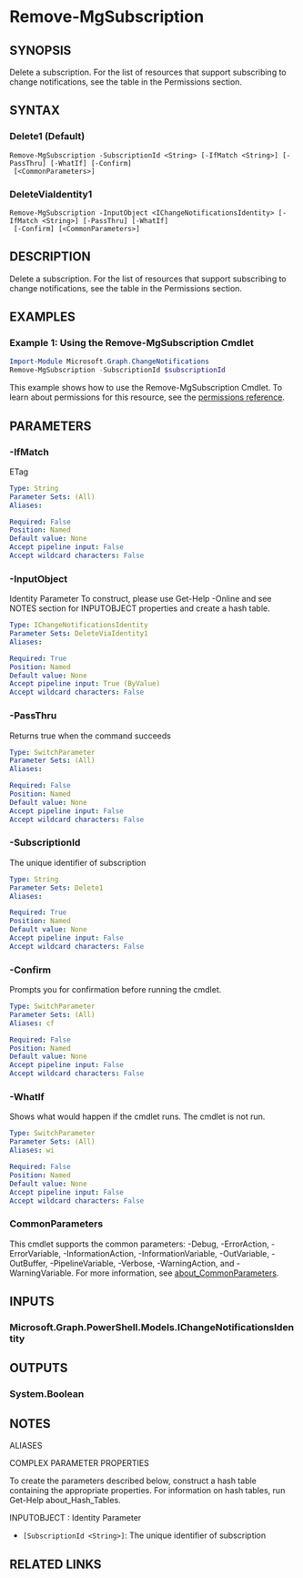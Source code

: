 ﻿---
external help file: Microsoft.Graph.ChangeNotifications-help.xml
Module Name: Microsoft.Graph.ChangeNotifications
online version: https://docs.microsoft.com/en-us/powershell/module/microsoft.graph.changenotifications/remove-mgsubscription
schema: 2.0.0
---

# Remove-MgSubscription

## SYNOPSIS
Delete a subscription.
For the list of resources that support subscribing to change notifications, see the table in the Permissions section.

## SYNTAX

### Delete1 (Default)
```
Remove-MgSubscription -SubscriptionId <String> [-IfMatch <String>] [-PassThru] [-WhatIf] [-Confirm]
 [<CommonParameters>]
```

### DeleteViaIdentity1
```
Remove-MgSubscription -InputObject <IChangeNotificationsIdentity> [-IfMatch <String>] [-PassThru] [-WhatIf]
 [-Confirm] [<CommonParameters>]
```

## DESCRIPTION
Delete a subscription.
For the list of resources that support subscribing to change notifications, see the table in the Permissions section.

## EXAMPLES

### Example 1: Using the Remove-MgSubscription Cmdlet
```powershell
Import-Module Microsoft.Graph.ChangeNotifications
Remove-MgSubscription -SubscriptionId $subscriptionId
```

This example shows how to use the Remove-MgSubscription Cmdlet.
To learn about permissions for this resource, see the [permissions reference](/graph/permissions-reference).

## PARAMETERS

### -IfMatch
ETag

```yaml
Type: String
Parameter Sets: (All)
Aliases:

Required: False
Position: Named
Default value: None
Accept pipeline input: False
Accept wildcard characters: False
```

### -InputObject
Identity Parameter
To construct, please use Get-Help -Online and see NOTES section for INPUTOBJECT properties and create a hash table.

```yaml
Type: IChangeNotificationsIdentity
Parameter Sets: DeleteViaIdentity1
Aliases:

Required: True
Position: Named
Default value: None
Accept pipeline input: True (ByValue)
Accept wildcard characters: False
```

### -PassThru
Returns true when the command succeeds

```yaml
Type: SwitchParameter
Parameter Sets: (All)
Aliases:

Required: False
Position: Named
Default value: None
Accept pipeline input: False
Accept wildcard characters: False
```

### -SubscriptionId
The unique identifier of subscription

```yaml
Type: String
Parameter Sets: Delete1
Aliases:

Required: True
Position: Named
Default value: None
Accept pipeline input: False
Accept wildcard characters: False
```

### -Confirm
Prompts you for confirmation before running the cmdlet.

```yaml
Type: SwitchParameter
Parameter Sets: (All)
Aliases: cf

Required: False
Position: Named
Default value: None
Accept pipeline input: False
Accept wildcard characters: False
```

### -WhatIf
Shows what would happen if the cmdlet runs.
The cmdlet is not run.

```yaml
Type: SwitchParameter
Parameter Sets: (All)
Aliases: wi

Required: False
Position: Named
Default value: None
Accept pipeline input: False
Accept wildcard characters: False
```

### CommonParameters
This cmdlet supports the common parameters: -Debug, -ErrorAction, -ErrorVariable, -InformationAction, -InformationVariable, -OutVariable, -OutBuffer, -PipelineVariable, -Verbose, -WarningAction, and -WarningVariable. For more information, see [about_CommonParameters](http://go.microsoft.com/fwlink/?LinkID=113216).

## INPUTS

### Microsoft.Graph.PowerShell.Models.IChangeNotificationsIdentity
## OUTPUTS

### System.Boolean
## NOTES

ALIASES

COMPLEX PARAMETER PROPERTIES

To create the parameters described below, construct a hash table containing the appropriate properties. For information on hash tables, run Get-Help about_Hash_Tables.


INPUTOBJECT <IChangeNotificationsIdentity>: Identity Parameter
  - `[SubscriptionId <String>]`: The unique identifier of subscription

## RELATED LINKS
